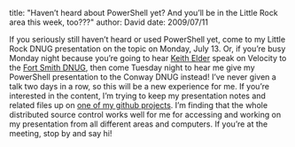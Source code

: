 
title: "Haven’t heard about PowerShell yet? And you’ll be in the Little Rock area this week, too???"
author: David
date: 2009/07/11

If you seriously still haven’t heard or used PowerShell yet, come to my Little Rock DNUG presentation on the topic on Monday, July 13. Or, if you’re busy Monday night because you’re going to hear [Keith Elder](http://keithelder.net/blog/) speak on Velocity to the [Fort Smith DNUG](http://fsdnug.org/), then come Tuesday night to hear me give my PowerShell presentation to the Conway DNUG instead! 
I’ve never given a talk two days in a row, so this will be a new experience for me. If you’re interested in the content, I’m trying to keep my presentation notes and related files up on [one of my github projects](http://github.com/drmohundro/presentations/tree/master). I’m finding that the whole distributed source control works well for me for accessing and working on my presentation from all different areas and computers. 
If you’re at the meeting, stop by and say hi!
